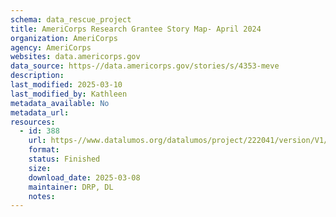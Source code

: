 ```yaml
---
schema: data_rescue_project 
title: AmeriCorps Research Grantee Story Map- April 2024
organization: AmeriCorps
agency: AmeriCorps
websites: data.americorps.gov
data_source: https-//data.americorps.gov/stories/s/4353-meve
description: 
last_modified: 2025-03-10
last_modified_by: Kathleen
metadata_available: No
metadata_url: 
resources:
  - id: 388
    url: https-//www.datalumos.org/datalumos/project/222041/version/V1/view
    format: 
    status: Finished
    size: 
    download_date: 2025-03-08
    maintainer: DRP, DL
    notes: 
---
```

